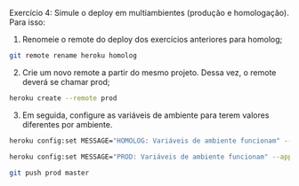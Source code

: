 Exercício 4:
Simule o deploy em multiambientes (produção e homologação). Para isso:

1. Renomeie o remote do deploy dos exercícios anteriores para homolog;
```bash
git remote rename heroku homolog
```
2. Crie um novo remote a partir do mesmo projeto. Dessa vez, o remote deverá se chamar prod;
```bash
heroku create --remote prod
```
3. Em seguida, configure as variáveis de ambiente para terem valores diferentes por ambiente.
```bash
heroku config:set MESSAGE="HOMOLOG: Variáveis de ambiente funcionam" --app NOME-DO-APP-DE-HOMOLOG

heroku config:set MESSAGE="PROD: Variáveis de ambiente funcionam" --app NOME-DO-APP-DE-PROD

git push prod master
```

